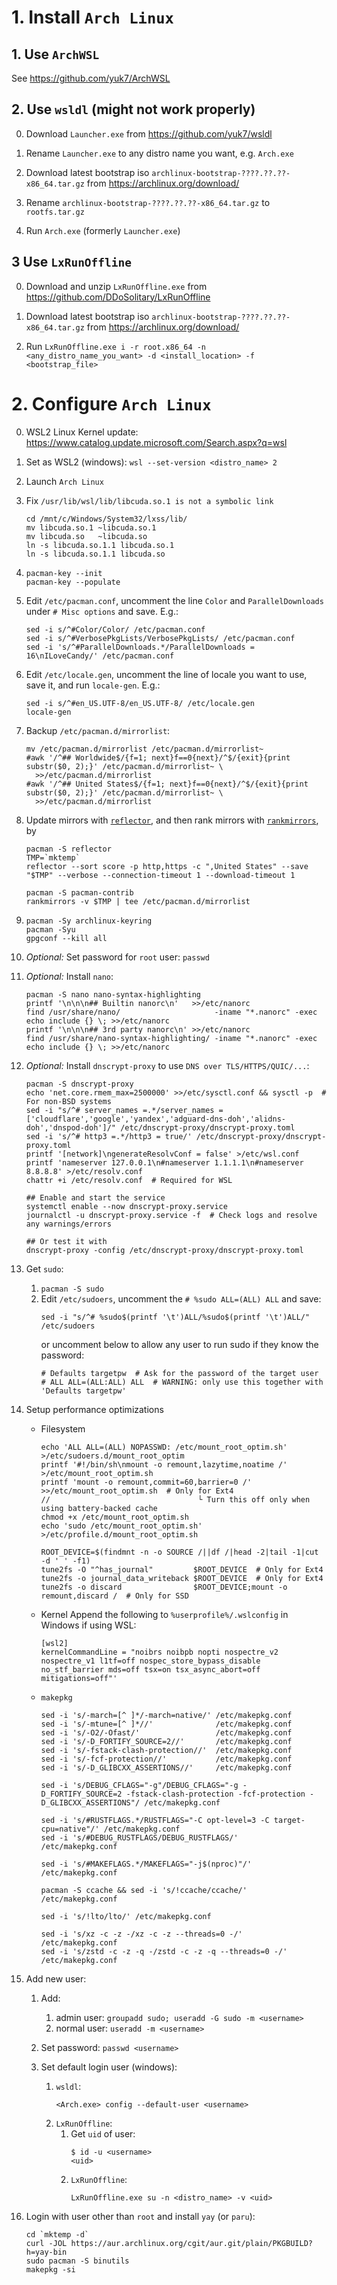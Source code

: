# 1. Install `Arch Linux`

## 1. Use `ArchWSL`

See https://github.com/yuk7/ArchWSL

## 2. Use `wsldl` (might not work properly)

0.  Download `Launcher.exe` from https://github.com/yuk7/wsldl

0.  Rename `Launcher.exe` to any distro name you want, e.g. `Arch.exe`

0.  Download latest bootstrap iso `archlinux-bootstrap-????.??.??-x86_64.tar.gz` from https://archlinux.org/download/

0.  Rename `archlinux-bootstrap-????.??.??-x86_64.tar.gz` to `rootfs.tar.gz`

0.  Run `Arch.exe` (formerly `Launcher.exe`)

## 3 Use `LxRunOffline`

0.  Download and unzip `LxRunOffline.exe` from https://github.com/DDoSolitary/LxRunOffline

0.  Download latest bootstrap iso `archlinux-bootstrap-????.??.??-x86_64.tar.gz` from https://archlinux.org/download/

0.  Run `LxRunOffline.exe i -r root.x86_64 -n <any_distro_name_you_want> -d <install_location> -f <bootstrap_file>`

# 2. Configure `Arch Linux`

0.  WSL2 Linux Kernel update: https://www.catalog.update.microsoft.com/Search.aspx?q=wsl

0.  Set as WSL2 (windows): `wsl --set-version <distro_name> 2`

0.  Launch `Arch Linux`

0.  Fix `/usr/lib/wsl/lib/libcuda.so.1 is not a symbolic link`
    ```
    cd /mnt/c/Windows/System32/lxss/lib/
    mv libcuda.so.1 ~libcuda.so.1
    mv libcuda.so   ~libcuda.so
    ln -s libcuda.so.1.1 libcuda.so.1
    ln -s libcuda.so.1.1 libcuda.so
    ```

0.  ```
    pacman-key --init
    pacman-key --populate
    ```

0.  Edit `/etc/pacman.conf`, uncomment the line `Color` and `ParallelDownloads` under `# Misc options` and save. E.g.:
    ```
    sed -i s/^#Color/Color/ /etc/pacman.conf
    sed -i s/^#VerbosePkgLists/VerbosePkgLists/ /etc/pacman.conf
    sed -i 's/^#ParallelDownloads.*/ParallelDownloads = 16\nILoveCandy/' /etc/pacman.conf
    ```

0.  Edit `/etc/locale.gen`, uncomment the line of locale you want to use, save it, and run `locale-gen`. E.g.:
    ```
    sed -i s/^#en_US.UTF-8/en_US.UTF-8/ /etc/locale.gen
    locale-gen
    ```

0.  Backup `/etc/pacman.d/mirrorlist`:
    ```
    mv /etc/pacman.d/mirrorlist /etc/pacman.d/mirrorlist~
    #awk '/^## Worldwide$/{f=1; next}f==0{next}/^$/{exit}{print substr($0, 2);}' /etc/pacman.d/mirrorlist~ \
      >>/etc/pacman.d/mirrorlist
    #awk '/^## United States$/{f=1; next}f==0{next}/^$/{exit}{print substr($0, 2);}' /etc/pacman.d/mirrorlist~ \
      >>/etc/pacman.d/mirrorlist
    ```

0.  Update mirrors with [`reflector`](https://wiki.archlinux.org/title/Reflector), and then rank mirrors with [`rankmirrors`](https://wiki.archlinux.org/title/Mirrors#List_by_speed), by
    ```
    pacman -S reflector
    TMP=`mktemp`
    reflector --sort score -p http,https -c ",United States" --save "$TMP" --verbose --connection-timeout 1 --download-timeout 1

    pacman -S pacman-contrib
    rankmirrors -v $TMP | tee /etc/pacman.d/mirrorlist
    ```

0.  ```
    pacman -Sy archlinux-keyring
    pacman -Syu
    gpgconf --kill all
    ```

0.  *Optional:* Set password for `root` user: `passwd`

0.  *Optional:* Install `nano`:
    ```
    pacman -S nano nano-syntax-highlighting
    printf '\n\n\n## Builtin nanorc\n'   >>/etc/nanorc
    find /usr/share/nano/                     -iname "*.nanorc" -exec echo include {} \; >>/etc/nanorc
    printf '\n\n\n## 3rd party nanorc\n' >>/etc/nanorc
    find /usr/share/nano-syntax-highlighting/ -iname "*.nanorc" -exec echo include {} \; >>/etc/nanorc
    ```

0.  *Optional:* Install `dnscrypt-proxy` to use `DNS over TLS/HTTPS/QUIC/...`:
    ```
    pacman -S dnscrypt-proxy
    echo 'net.core.rmem_max=2500000' >>/etc/sysctl.conf && sysctl -p  # For non-BSD systems    
    sed -i "s/^# server_names =.*/server_names = ['cloudflare','google','yandex','adguard-dns-doh','alidns-doh','dnspod-doh']/" /etc/dnscrypt-proxy/dnscrypt-proxy.toml
    sed -i 's/^# http3 =.*/http3 = true/' /etc/dnscrypt-proxy/dnscrypt-proxy.toml
    printf '[network]\ngenerateResolvConf = false' >/etc/wsl.conf
    printf 'nameserver 127.0.0.1\n#nameserver 1.1.1.1\n#nameserver 8.8.8.8' >/etc/resolv.conf
    chattr +i /etc/resolv.conf  # Required for WSL
    
    ## Enable and start the service
    systemctl enable --now dnscrypt-proxy.service
    journalctl -u dnscrypt-proxy.service -f  # Check logs and resolve any warnings/errors
    
    ## Or test it with
    dnscrypt-proxy -config /etc/dnscrypt-proxy/dnscrypt-proxy.toml
    ```    

0.  Get `sudo`:
    1.  `pacman -S sudo`
    2.  Edit `/etc/sudoers`, uncomment the `# %sudo ALL=(ALL) ALL` and save:
        ```
        sed -i "s/^# %sudo$(printf '\t')ALL/%sudo$(printf '\t')ALL/" /etc/sudoers
        ```
        or uncomment below to allow any user to run sudo if they know the password:
        ```
        # Defaults targetpw  # Ask for the password of the target user
        # ALL ALL=(ALL:ALL) ALL  # WARNING: only use this together with 'Defaults targetpw'
        ```
    
0.  Setup performance optimizations
    -   Filesystem
        ```
        echo 'ALL ALL=(ALL) NOPASSWD: /etc/mount_root_optim.sh' >/etc/sudoers.d/mount_root_optim
        printf '#!/bin/sh\nmount -o remount,lazytime,noatime /' >/etc/mount_root_optim.sh
        printf 'mount -o remount,commit=60,barrier=0 /'        >>/etc/mount_root_optim.sh  # Only for Ext4
        //                                 └ Turn this off only when using battery-backed cache
        chmod +x /etc/mount_root_optim.sh
        echo 'sudo /etc/mount_root_optim.sh' >/etc/profile.d/mount_root_optim.sh

        ROOT_DEVICE=$(findmnt -n -o SOURCE /||df /|head -2|tail -1|cut -d ' ' -f1)
        tune2fs -O "^has_journal"         $ROOT_DEVICE  # Only for Ext4
        tune2fs -o journal_data_writeback $ROOT_DEVICE  # Only for Ext4
        tune2fs -o discard                $ROOT_DEVICE;mount -o remount,discard /  # Only for SSD
        ```
    -   Kernel
        Append the following to `%userprofile%/.wslconfig` in Windows if using WSL:
        ```
        [wsl2]
        kernelCommandLine = "noibrs noibpb nopti nospectre_v2 nospectre_v1 l1tf=off nospec_store_bypass_disable no_stf_barrier mds=off tsx=on tsx_async_abort=off mitigations=off"'
        ```
    -   `makepkg`
        ```
        sed -i 's/-march=[^ ]*/-march=native/' /etc/makepkg.conf
        sed -i 's/-mtune=[^ ]*//'              /etc/makepkg.conf
        sed -i 's/-O2/-Ofast/'                 /etc/makepkg.conf
        sed -i 's/-D_FORTIFY_SOURCE=2//'       /etc/makepkg.conf
        sed -i 's/-fstack-clash-protection//'  /etc/makepkg.conf
        sed -i 's/-fcf-protection//'           /etc/makepkg.conf
        sed -i 's/-D_GLIBCXX_ASSERTIONS//'     /etc/makepkg.conf
        
        sed -i 's/DEBUG_CFLAGS="-g"/DEBUG_CFLAGS="-g -D_FORTIFY_SOURCE=2 -fstack-clash-protection -fcf-protection -D_GLIBCXX_ASSERTIONS"/ /etc/makepkg.conf

        sed -i 's/#RUSTFLAGS.*/RUSTFLAGS="-C opt-level=3 -C target-cpu=native"/' /etc/makepkg.conf
        sed -i 's/#DEBUG_RUSTFLAGS/DEBUG_RUSTFLAGS/'                             /etc/makepkg.conf
        
        sed -i 's/#MAKEFLAGS.*/MAKEFLAGS="-j$(nproc)"/' /etc/makepkg.conf
        
        pacman -S ccache && sed -i 's/!ccache/ccache/' /etc/makepkg.conf
        
        sed -i 's/!lto/lto/' /etc/makepkg.conf
        
        sed -i 's/xz -c -z -/xz -c -z --threads=0 -/'           /etc/makepkg.conf
        sed -i 's/zstd -c -z -q -/zstd -c -z -q --threads=0 -/' /etc/makepkg.conf
        ```

0.  Add new user:
    1.  Add:
        1.  admin user: `groupadd sudo; useradd -G sudo -m <username>`
        2.  normal user: `useradd -m <username>`

    2.  Set password: `passwd <username>`

    3.  Set default login user (windows):
        1.  `wsldl`:
            ```
            <Arch.exe> config --default-user <username>
            ```
        2.  `LxRunOffline`:
            1.  Get `uid` of user:
                ```
                $ id -u <username>
                <uid>
                ```
            2.  `LxRunOffline`:
                ```
                LxRunOffline.exe su -n <distro_name> -v <uid>
                ```

0.  Login with user other than `root` and install `yay` (or `paru`):
    ```
    cd `mktemp -d`
    curl -JOL https://aur.archlinux.org/cgit/aur.git/plain/PKGBUILD?h=yay-bin
    sudo pacman -S binutils
    makepkg -si
    ```
